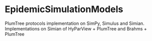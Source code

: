 # EpidemicSimulationModels
PlumTree protocols implementation on SimPy, Simulus and Simian.
Implementations on Simian of HyParView + PlumTree and Brahms + PlumTree

